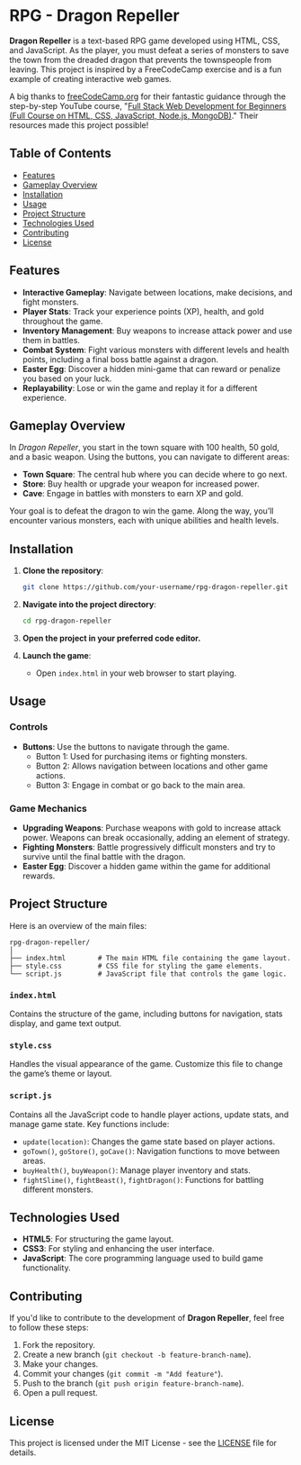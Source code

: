 # RPG - Dragon Repeller

**Dragon Repeller** is a text-based RPG game developed using HTML, CSS, and JavaScript. As the player, you must defeat a series of monsters to save the town from the dreaded dragon that prevents the townspeople from leaving. This project is inspired by a FreeCodeCamp exercise and is a fun example of creating interactive web games.

A big thanks to [freeCodeCamp.org](https://www.freecodecamp.org/) for their fantastic guidance through the step-by-step YouTube course, "[Full Stack Web Development for Beginners (Full Course on HTML, CSS, JavaScript, Node.js, MongoDB)](https://www.youtube.com/watch?v=nu_pCVPKzTk&list=PLWKjhJtqVAbn21gs5UnLhCQ82f923WCgM&index=15)." Their resources made this project possible!

## Table of Contents
- [Features](#features)
- [Gameplay Overview](#gameplay-overview)
- [Installation](#installation)
- [Usage](#usage)
- [Project Structure](#project-structure)
- [Technologies Used](#technologies-used)
- [Contributing](#contributing)
- [License](#license)

## Features

- **Interactive Gameplay**: Navigate between locations, make decisions, and fight monsters.
- **Player Stats**: Track your experience points (XP), health, and gold throughout the game.
- **Inventory Management**: Buy weapons to increase attack power and use them in battles.
- **Combat System**: Fight various monsters with different levels and health points, including a final boss battle against a dragon.
- **Easter Egg**: Discover a hidden mini-game that can reward or penalize you based on your luck.
- **Replayability**: Lose or win the game and replay it for a different experience.

## Gameplay Overview

In *Dragon Repeller*, you start in the town square with 100 health, 50 gold, and a basic weapon. Using the buttons, you can navigate to different areas:
- **Town Square**: The central hub where you can decide where to go next.
- **Store**: Buy health or upgrade your weapon for increased power.
- **Cave**: Engage in battles with monsters to earn XP and gold.
  
Your goal is to defeat the dragon to win the game. Along the way, you’ll encounter various monsters, each with unique abilities and health levels.

## Installation

1. **Clone the repository**:
   ```bash
   git clone https://github.com/your-username/rpg-dragon-repeller.git
   ```
   
2. **Navigate into the project directory**:
   ```bash
   cd rpg-dragon-repeller
   ```

3. **Open the project in your preferred code editor.**

4. **Launch the game**:
   - Open `index.html` in your web browser to start playing.

## Usage

### Controls
- **Buttons**: Use the buttons to navigate through the game. 
  - Button 1: Used for purchasing items or fighting monsters.
  - Button 2: Allows navigation between locations and other game actions.
  - Button 3: Engage in combat or go back to the main area.
  
### Game Mechanics
- **Upgrading Weapons**: Purchase weapons with gold to increase attack power. Weapons can break occasionally, adding an element of strategy.
- **Fighting Monsters**: Battle progressively difficult monsters and try to survive until the final battle with the dragon.
- **Easter Egg**: Discover a hidden game within the game for additional rewards.

## Project Structure

Here is an overview of the main files:

```plaintext
rpg-dragon-repeller/
│
├── index.html        # The main HTML file containing the game layout.
├── style.css         # CSS file for styling the game elements.
└── script.js         # JavaScript file that controls the game logic.
```

### `index.html`
Contains the structure of the game, including buttons for navigation, stats display, and game text output.

### `style.css`
Handles the visual appearance of the game. Customize this file to change the game’s theme or layout.

### `script.js`
Contains all the JavaScript code to handle player actions, update stats, and manage game state. Key functions include:
- `update(location)`: Changes the game state based on player actions.
- `goTown()`, `goStore()`, `goCave()`: Navigation functions to move between areas.
- `buyHealth()`, `buyWeapon()`: Manage player inventory and stats.
- `fightSlime()`, `fightBeast()`, `fightDragon()`: Functions for battling different monsters.

## Technologies Used

- **HTML5**: For structuring the game layout.
- **CSS3**: For styling and enhancing the user interface.
- **JavaScript**: The core programming language used to build game functionality.

## Contributing

If you'd like to contribute to the development of **Dragon Repeller**, feel free to follow these steps:

1. Fork the repository.
2. Create a new branch (`git checkout -b feature-branch-name`).
3. Make your changes.
4. Commit your changes (`git commit -m "Add feature"`).
5. Push to the branch (`git push origin feature-branch-name`).
6. Open a pull request.

## License

This project is licensed under the MIT License - see the [LICENSE](LICENSE) file for details.
